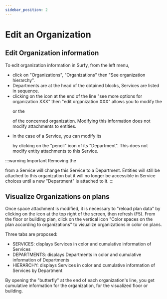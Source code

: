 ```yaml
---
sidebar_position: 2
---
```

# Edit an Organization

## Edit Organization information

To edit organization information in Surfy, from the left menu,

-   click on "Organizations", "Organizations" then "See organization hierarchy".
-   Departments are at the head of the obtained blocks, Services are listed in sequence.
-   clicking on the icon at the end of the line "see more options for organization XXX" then "edit organization XXX" allows you to modify the <P code="organization:name" /> or the <P code="organization:color" /> of the concerned organization. Modifying this information does not modify attachments to entities.
-   in the case of a Service, you can modify its <P code="organization:organization" /> by clicking on the "pencil" icon of its "Department". This does not modify entity attachments to this Service.

:::warning Important
Removing the <P code="organization:organization" /> from a Service will change this Service to a Department.
Entities will still be attached to this organization but it will no longer be accessible in Service choices until a new "Department" is attached to it.
:::

## Visualize Organizations on plans

Once space attachment is modified, it is necessary to "reload plan data" by clicking on the icon at the top right of the screen, then refresh (F5).
From the floor or building plan, click on the vertical icon "Color spaces on the plan according to organizations" to visualize organizations in color on plans.

Three tabs are proposed:
-   SERVICES: displays Services in color and cumulative information of Services
-   DEPARTMENTS: displays Departments in color and cumulative information of Departments
-   HIERARCHY: displays Services in color and cumulative information of Services by Department

By opening the "butterfly" at the end of each organization's line, you get cumulative information for the organization, for the visualized floor or building.
